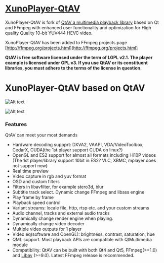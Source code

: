 # [XunoPlayer-QtAV](http://www.xuno.com) 

XunoPlayer-QtAV is fork of  [QtAV a multimedia playback library](http://www.qtav.org) based on Qt and FFmpeg with enhanced user functionality and optimization  for High quality Quality 10-bit YUV444 HEVC video.

XunoPlayer-QtAV has been added to FFmpeg projects page [http://ffmpeg.org/projects.html](http://ffmpeg.org/projects.html)

**QtAV is free software licensed under the term of LGPL v2.1. The player example is licensed under GPL v3.  If you use QtAV or its constituent libraries,
you must adhere to the terms of the license in question.**

# XunoPlayer-QtAV based on QtAV

![Alt text](http://www.xuno.com/images/XunoPlayer_sc.png "XunoPlayer-QtAV")

![Alt text](http://www.xuno.com/images/XunoPlayer_sc2.png "XunoPlayer-QtAV")


### Features

QtAV can meet your most demands

- Hardware decoding suppprt: DXVA2, VAAPI, VDA/VideoToolbox, CedarX, CUDA(the 1st player support CUDA on linux?)
- OpenGL and ES2 support for almost all formats including Hi10P videos (The 1st player/library support 10bit in ES2? VLC, XBMC, mplayer does not support now)
- Real time preview
- Video capture in rgb and yuv format
- OSD and custom filters
- Filters in libavfilter, for example stero3d, blur
- Subtitle track select. Dynamic change FFmpeg and libass engine
- Play frame by frame
- Playback speed control
- Variant streams: locale file, http, rtsp etc. and your custom streams
- Audio channel, tracks and external audio tracks
- Dynamically change render engine when playing.
- Dynamically change video decoder
- Multiple video outputs for 1 player
- Video eq(software and OpenGL): brightness, contrast, saturation, hue
- QML support. Most playback APIs are compatible with QtMultimedia module
- Compatibility: QtAV can be built with both Qt4 and Qt5, FFmpeg(>=1.0) and [Libav](http://libav.org) (>=9.0). Latest FFmpeg release is recommended.



